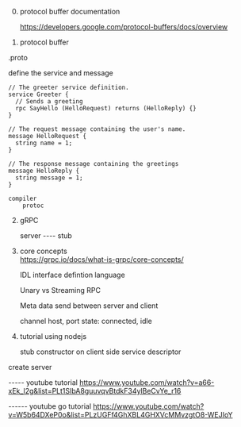 0. protocol buffer documentation

	https://developers.google.com/protocol-buffers/docs/overview

1. protocol buffer

.proto

define the service and message

```
// The greeter service definition.
service Greeter {
  // Sends a greeting
  rpc SayHello (HelloRequest) returns (HelloReply) {}
}

// The request message containing the user's name.
message HelloRequest {
  string name = 1;
}

// The response message containing the greetings
message HelloReply {
  string message = 1;
}
```

	compiler
		protoc

2.	gRPC

	server ---- stub

3.	core concepts	
	https://grpc.io/docs/what-is-grpc/core-concepts/

	IDL
		interface defintion language

	Unary vs Streaming RPC

	Meta data
		send between server and client

	channel
		host, port
		state: connected, idle

4.	tutorial using nodejs

	stub constructor on client side
	service descriptor

create server

----- youtube tutorial
https://www.youtube.com/watch?v=a66-xEk_l2g&list=PLt1SIbA8guuvqvBtdkF34ylBeCvYe_r16

------ youtube go tutorial
https://www.youtube.com/watch?v=W5b64DXeP0o&list=PLzUGFf4GhXBL4GHXVcMMvzgtO8-WEJIoY




